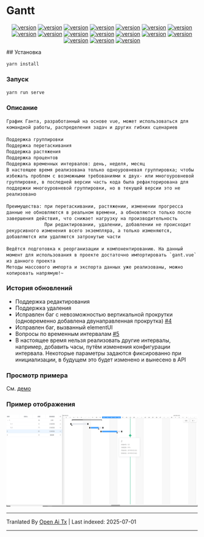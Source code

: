 # Gantt
<div style="text-align: center"><p><a href="https://openaitx.github.io/view.html?user=GGBeng1&project=Gantt&lang=en"><img src="https://img.shields.io/badge/EN-white" alt="version"></a> <a href="https://openaitx.github.io/view.html?user=GGBeng1&project=Gantt&lang=zh-CN"><img src="https://img.shields.io/badge/简中-white" alt="version"></a> <a href="https://openaitx.github.io/view.html?user=GGBeng1&project=Gantt&lang=zh-TW"><img src="https://img.shields.io/badge/繁中-white" alt="version"></a> <a href="https://openaitx.github.io/view.html?user=GGBeng1&project=Gantt&lang=ja"><img src="https://img.shields.io/badge/日本語-white" alt="version"></a> <a href="https://openaitx.github.io/view.html?user=GGBeng1&project=Gantt&lang=ko"><img src="https://img.shields.io/badge/한국어-white" alt="version"></a> <a href="https://openaitx.github.io/view.html?user=GGBeng1&project=Gantt&lang=th"><img src="https://img.shields.io/badge/ไทย-white" alt="version"></a> <a href="https://openaitx.github.io/view.html?user=GGBeng1&project=Gantt&lang=fr"><img src="https://img.shields.io/badge/Français-white" alt="version"></a> <a href="https://openaitx.github.io/view.html?user=GGBeng1&project=Gantt&lang=de"><img src="https://img.shields.io/badge/Deutsch-white" alt="version"></a> <a href="https://openaitx.github.io/view.html?user=GGBeng1&project=Gantt&lang=es"><img src="https://img.shields.io/badge/Español-white" alt="version"></a> <a href="https://openaitx.github.io/view.html?user=GGBeng1&project=Gantt&lang=it"><img src="https://img.shields.io/badge/Italiano-white" alt="version"></a> <a href="https://openaitx.github.io/view.html?user=GGBeng1&project=Gantt&lang=ru"><img src="https://img.shields.io/badge/Русский-white" alt="version"></a> <a href="https://openaitx.github.io/view.html?user=GGBeng1&project=Gantt&lang=pt"><img src="https://img.shields.io/badge/Português-white" alt="version"></a> <a href="https://openaitx.github.io/view.html?user=GGBeng1&project=Gantt&lang=nl"><img src="https://img.shields.io/badge/Nederlands-white" alt="version"></a> <a href="https://openaitx.github.io/view.html?user=GGBeng1&project=Gantt&lang=pl"><img src="https://img.shields.io/badge/Polski-white" alt="version"></a> <a href="https://openaitx.github.io/view.html?user=GGBeng1&project=Gantt&lang=ar"><img src="https://img.shields.io/badge/العربية-white" alt="version"></a> <a href="https://openaitx.github.io/view.html?user=GGBeng1&project=Gantt&lang=tr"><img src="https://img.shields.io/badge/Türkçe-white" alt="version"></a> <a href="https://openaitx.github.io/view.html?user=GGBeng1&project=Gantt&lang=vi"><img src="https://img.shields.io/badge/Tiếng Việt-white" alt="version"></a> </p></div>
## Установка

```
yarn install
```

### Запуск

```
yarn run serve
```

### Описание

```
График Ганта, разработанный на основе vue, может использоваться для командной работы, распределения задач и других гибких сценариев

Поддержка группировки
Поддержка перетаскивания
Поддержка растяжения
Поддержка процентов
Поддержка временных интервалов: день, неделя, месяц
В настоящее время реализована только одноуровневая группировка; чтобы избежать проблем с возможными требованиями к двух- или многоуровневой группировке, в последней версии часть кода была рефакторирована для поддержки многоуровневой группировки, но в текущей версии это не реализовано

Преимущества: при перетаскивании, растяжении, изменении прогресса данные не обновляются в реальном времени, а обновляются только после завершения действия, что снижает нагрузку на производительность
              При редактировании, удалении, добавлении не происходит рекурсивного изменения всего экземпляра, а только изменяются, добавляются или удаляются затронутые части

Ведётся подготовка к реорганизации и компонентированию. На данный момент для использования в проекте достаточно импортировать `gant.vue` из данного проекта
Методы массового импорта и экспорта данных уже реализованы, можно копировать напрямую!~

```

### История обновлений

- Поддержка редактирования
- Поддержка удаления
- Исправлен баг с невозможностью вертикальной прокрутки (одновременно добавлена двунаправленная прокрутка) [#4](https://github.com/GGBeng1/Gantt/issues/4)
- Исправлен баг, вызванный elementUI
- Вопросы по временным интервалам [#5](https://github.com/GGBeng1/Gantt/issues/5)
- В настоящее время нельзя реализовать другие интервалы, например, добавить часы, путём изменения конфигурации интервала. Некоторые параметры задаются фиксированно при инициализации, в будущем это будет изменено и вынесено в API


### Просмотр примера

См. [демо](https://ggbeng1.github.io/Gantt/#/)

### Пример отображения

<img src="https://raw.githubusercontent.com/GGBeng1/Gantt/master/public/demo.png" alt="">


---


Tranlated By [Open Ai Tx](https://github.com/OpenAiTx/OpenAiTx) | Last indexed: 2025-07-01


---